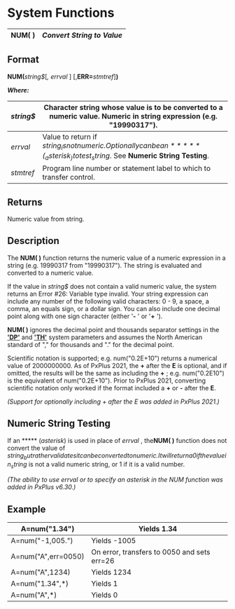 # System Functions

**NUM( )** |  **_Convert String to Value_**  
---|---  
  
##  Format

**NUM(**_string$_[_, errval_ ] [,**ERR=**_stmtref_]**)**  
  
**_Where:_**

_string$_ |  Character string whose value is to be converted to a numeric value. Numeric in string expression (e.g. "19990317").  
---|---  
_errval_ |  Value to return if _string$_ is not numeric. Optionally can be an ***** (_asterisk_) to test _string$_. See **Numeric String Testing**.  
_stmtref_ |  Program line number or statement label to which to transfer control.  
  
##  Returns

Numeric value from string.

##  Description

The **NUM( )** function returns the numeric value of a numeric expression in a string (e.g. 19990317 from "19990317"). The string is evaluated and converted to a numeric value.

If the value in _string$_ does not contain a valid numeric value, the system returns an Error #26: Variable type invalid. Your string expression can include any number of the following valid characters: 0 - 9, a space, a comma, an equals sign, or a dollar sign. You can also include one decimal point along with one sign character (either '**-** ' or '**+** ').

**NUM( )** ignores the decimal point and thousands separator settings in the **['DP'](../parameters/dp.md)** and **['TH'](../parameters/th.md)** system parameters and assumes the North American standard of "," for thousands and "." for the decimal point.

Scientific notation is supported; e.g. num("0.2E+10") returns a numerical value of 2000000000. As of PxPlus 2021, the **+** after the **E** is optional, and if omitted, the results will be the same as including the **+** ; e.g. num("0.2E10") is the equivalent of num("0.2E+10"). Prior to PxPlus 2021, converting scientific notation only worked if the format included a **+** or **-** after the **E**.

_(Support for optionally including + after the E was added in PxPlus 2021.)_

##  Numeric String Testing

If an ***** (_asterisk_) is used in place of _errval_ , the**NUM( )** function does not convert the value of _string$_ but rather validates it can be converted to numeric. It will return a 0 if the value in _string$_ is not a valid numeric string, or 1 if it is a valid number.

_(The ability to use errval or to specify an asterisk in the NUM function was added in PxPlus v6.30.)_

##  Example

A=num("1.34") |  Yields 1.34  
---|---  
A=num("-1,005.") |  Yields -1005  
A=num("A",err=0050) |  On error, transfers to 0050 and sets err=26  
A=num("A",1234) |  Yields 1234  
A=num("1.34",*) |  Yields 1  
A=num("A",*) |  Yields 0
